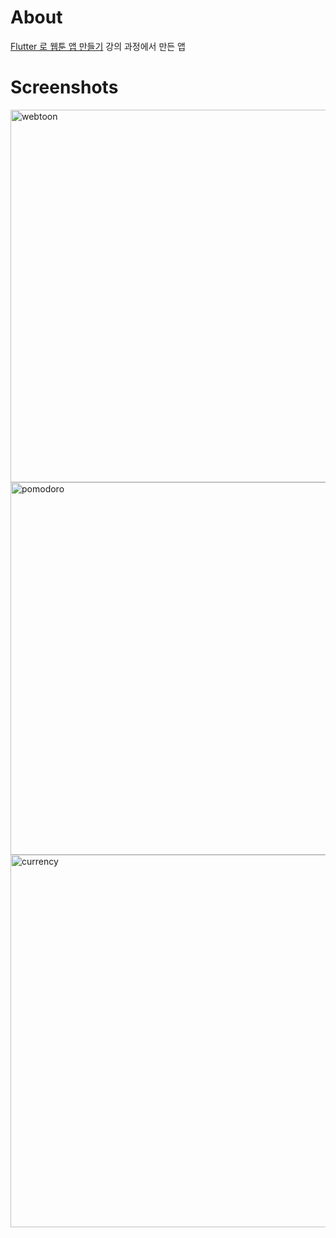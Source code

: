 # About

[Flutter 로 웹툰 앱 만들기](https://nomadcoders.co/flutter-for-beginners/lobby) 강의 과정에서 만든 앱

# Screenshots

<img width="596" alt="webtoon" src="https://github.com/shleecloud/hello-flutter/assets/62797565/532401d3-0bbd-473a-905b-3a217700a169">
<img width="596" alt="pomodoro" src="https://github.com/shleecloud/hello-flutter/assets/62797565/dfaaed93-fddb-429c-af8a-fc28a3cf82bc">
<img width="596" alt="currency" src="https://github.com/shleecloud/hello-flutter/assets/62797565/b9608875-9aa0-49d3-9bd2-ca36bc938a6c">




